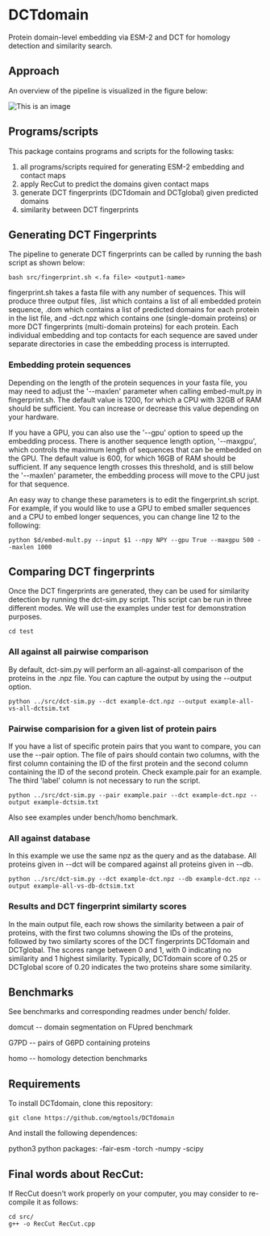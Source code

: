 # DCTdomain
Protein domain-level embedding via ESM-2 and DCT for homology detection and similarity search.

## Approach
An overview of the pipeline is visualized in the figure below:

![This is an image](https://github.com/mgtools/DCTdomain/blob/main/misc/DCTdomain-diag.png)

## Programs/scripts
This package contains programs and scripts for the following tasks:
1) all programs/scripts required for generating ESM-2 embedding and contact maps
2) apply RecCut to predict the domains given contact maps
3) generate DCT fingerprints (DCTdomain and DCTglobal) given predicted domains
4) similarity between DCT fingerprints 

## Generating DCT Fingerprints
The pipeline to generate DCT fingerprints can be called by running the bash script as shown below:

```
bash src/fingerprint.sh <.fa file> <output1-name>
```

fingerprint.sh takes a fasta file with any number of sequences. This will produce three output files, <output>.list which contains a list of all embedded protein sequence, <output>.dom which contains a list of predicted domains for each protein in the list file, and <output>-dct.npz which contains one (single-domain proteins) or more DCT fingerprints (multi-domain proteins) for each protein. Each individual embedding and top contacts for each sequence are saved under separate directories in case the embedding process is interrupted.

### Embedding protein sequences
Depending on the length of the protein sequences in your fasta file, you may need to adjust the '--maxlen' parameter when calling embed-mult.py in fingerprint.sh. The default value is 1200, for which a CPU with 32GB of RAM should be sufficient. You can increase or decrease this value depending on your hardware.

If you have a GPU, you can also use the '--gpu' option to speed up the embedding process. There is another sequence length option, '--maxgpu', which controls the maximum length of sequences that can be embedded on the GPU. The default value is 600, for which 16GB of RAM should be sufficient. If any sequence length crosses this threshold, and is still below the '--maxlen' parameter, the embedding process will move to the CPU just for that sequence.

An easy way to change these parameters is to edit the fingerprint.sh script. For example, if you would like to use a GPU to embed smaller sequences and a CPU to embed longer sequences, you can change line 12 to the following:

```
python $d/embed-mult.py --input $1 --npy NPY --gpu True --maxgpu 500 --maxlen 1000
```

## Comparing DCT fingerprints
Once the DCT fingerprints are generated, they can be used for similarity detection by running the dct-sim.py script. This script can be run in three different modes. We will use the examples under test for demonstration purposes.

```
cd test
```

### All against all pairwise comparison
By default, dct-sim.py will perform an all-against-all comparison of the proteins in the .npz file. You can capture the output by using the --output option.

```
python ../src/dct-sim.py --dct example-dct.npz --output example-all-vs-all-dctsim.txt
```

### Pairwise comparision for a given list of protein pairs
If you have a list of specific protein pairs that you want to compare, you can use the --pair option. The file of pairs should contain two columns, with the first column containing the ID of the first protein and the second column containing the ID of the second protein. Check example.pair for an example. The third 'label' column is not necessary to run the script.

```
python ../src/dct-sim.py --pair example.pair --dct example-dct.npz --output example-dctsim.txt 
```

Also see examples under bench/homo benchmark. 

### All against database
In this example we use the same npz as the query and as the database. All proteins given in --dct will be compared against all proteins given in --db. 

```
python ../src/dct-sim.py --dct example-dct.npz --db example-dct.npz --output example-all-vs-db-dctsim.txt
```

### Results and DCT fingerprint similarty scores

In the main output file, each row shows the similarity between a pair of proteins, with the first two columns showing the IDs of the proteins, followed by two similarty scores of the DCT fingerprints DCTdomain and DCTglobal. The scores range between 0 and 1, with 0 indicating no similarity and 1 highest similarity. Typically, DCTdomain score of 0.25 or DCTglobal score of 0.20 indicates the two proteins share some similarity. 

## Benchmarks
See benchmarks and corresponding readmes under bench/ folder.

domcut -- domain segmentation on FUpred benchmark

G7PD -- pairs of G6PD containing proteins

homo -- homology detection benchmarks

## Requirements
To install DCTdomain, clone this repository:

```
git clone https://github.com/mgtools/DCTdomain
```

And install the following dependences:

python3
python packages:
    -fair-esm
    -torch
    -numpy
    -scipy

## Final words about RecCut:

If RecCut doesn't work properly on your computer, you may consider to re-compile it as follows:

```
cd src/
g++ -o RecCut RecCut.cpp
```
